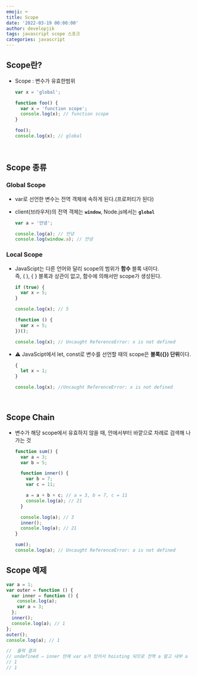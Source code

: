 ```yaml
---
emoji: ⌨
title: Scope
date: '2022-03-19 00:00:00'
author: developjik
tags: javascript scope 스포크
categories: javascript
---
```


## Scope란?

- Scope : 변수가 유효한범위

  ```jsx
  var x = 'global';

  function foo() {
    var x = 'function scope';
    console.log(x); // function scope
  }

  foo();
  console.log(x); // global
  ```

<br/>

## Scope 종류

### Global Scope

- var로 선언한 변수는 전역 객체에 속하게 된다.(프로퍼티가 된다)
- client(브라우저)의 전역 객체는 **`window`**, Node.js에서는 **`global`**

  ```jsx
  var a = '안녕';

  console.log(a); // 안녕
  console.log(window.a); // 안녕
  ```

### Local Scope

- JavaScipt는 다른 언어와 달리 scope의 범위가 **함수** 블록 내이다.<br/>
  즉, ( ), { } 블록과 상관이 없고, 함수에 의해서만 scope가 생성된다.

  ```jsx
  if (true) {
    var x = 5;
  }

  console.log(x); // 5
  ```

  ```jsx
  (function () {
    var x = 5;
  })();

  console.log(x); // Uncaught ReferenceError: x is not defined
  ```

- ⚠️ JavaScipt에서 let, const로 변수를 선언할 때의 scope은 **블록({}) 단위**이다.

  ```jsx
  {
    let x = 1;
  }

  console.log(x); //Uncaught ReferenceError: x is not defined
  ```

<br/>

## Scope Chain

- 변수가 해당 scope에서 유효하지 않을 때, 안에서부터 바깥으로 차례로 검색해 나가는 것

  ```jsx
  function sum() {
    var a = 3;
    var b = 5;

    function inner() {
      var b = 7;
      var c = 11;

      a = a + b + c; // a = 3, b = 7, c = 11
      console.log(a); // 21
    }

    console.log(a); // 3
    inner();
    console.log(a); // 21
  }

  sum();
  console.log(a); // Uncaught ReferenceError: a is not defined
  ```

## Scope 예제

```jsx
var a = 1;
var outer = function () {
  var inner = function () {
    console.log(a);
    var a = 3;
  };
  inner();
  console.log(a); // 1
};
outer();
console.log(a); // 1

//  출력 결과
// undefined ⇒ inner 안에 var a가 있어서 hoisting 되므로 전역 a 말고 내부 a
// 1
// 1
```

```toc

```
